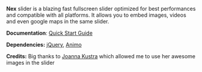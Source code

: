 **Nex** slider is a blazing fast fullscreen slider optimized for best performances and compatible with all platforms. It allows you to embed images, videos and even google maps in the same slider.

**Documentation**: [Quick Start Guide](http://riseledger.github.io/Nex/)

**Dependencies:** [jQuery](https://github.com/jquery/jquery), [Animo](https://github.com/RiseLedger/Animo)

**Credits:** Big thanks to [Joanna Kustra](https://www.behance.net/qstra) which allowed me to use her awesome images in the slider
